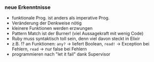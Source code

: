 ###  neue Erkenntnisse

- funktionale Prog. ist anders als imperative Prog.
- Veränderung der Denkweise nötig
- kleinere Funktionen werden erzwungen
- Pattern Match ist der Burner! (viel Aussagekraft mit wenig Code)
- Ruby muss syntaktisch toll sein, denn viel davon steckt in Elixir
- z.B. !? an Funktionen: `any?` -> liefert Boolean, `read!` -> Exception bei Fehlern, `read` -> nur false bei Fehlern
- programmieren nach "let it fail" dank Supervisor
